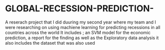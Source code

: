 # GLOBAL-RECESSION-PREDICTION-
A reserach project that I did duuring my second year where my team and I were researching on using machiene learning for predicting recessions in all countries across the world
It includes ; an SVM model for the economic prediction, a report for the finding as well as the Exploratory data analysis
it also includes the dataset that was also used 

